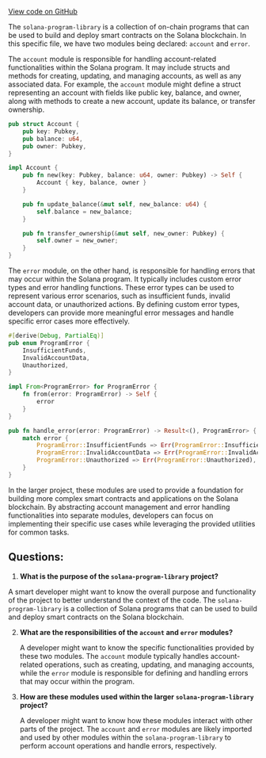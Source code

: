 [View code on GitHub](https://github.com/solana-labs/solana-program-library/governance/tools/src/lib.rs)

The `solana-program-library` is a collection of on-chain programs that can be used to build and deploy smart contracts on the Solana blockchain. In this specific file, we have two modules being declared: `account` and `error`.

The `account` module is responsible for handling account-related functionalities within the Solana program. It may include structs and methods for creating, updating, and managing accounts, as well as any associated data. For example, the `account` module might define a struct representing an account with fields like public key, balance, and owner, along with methods to create a new account, update its balance, or transfer ownership.

```rust
pub struct Account {
    pub key: Pubkey,
    pub balance: u64,
    pub owner: Pubkey,
}

impl Account {
    pub fn new(key: Pubkey, balance: u64, owner: Pubkey) -> Self {
        Account { key, balance, owner }
    }

    pub fn update_balance(&mut self, new_balance: u64) {
        self.balance = new_balance;
    }

    pub fn transfer_ownership(&mut self, new_owner: Pubkey) {
        self.owner = new_owner;
    }
}
```

The `error` module, on the other hand, is responsible for handling errors that may occur within the Solana program. It typically includes custom error types and error handling functions. These error types can be used to represent various error scenarios, such as insufficient funds, invalid account data, or unauthorized actions. By defining custom error types, developers can provide more meaningful error messages and handle specific error cases more effectively.

```rust
#[derive(Debug, PartialEq)]
pub enum ProgramError {
    InsufficientFunds,
    InvalidAccountData,
    Unauthorized,
}

impl From<ProgramError> for ProgramError {
    fn from(error: ProgramError) -> Self {
        error
    }
}

pub fn handle_error(error: ProgramError) -> Result<(), ProgramError> {
    match error {
        ProgramError::InsufficientFunds => Err(ProgramError::InsufficientFunds),
        ProgramError::InvalidAccountData => Err(ProgramError::InvalidAccountData),
        ProgramError::Unauthorized => Err(ProgramError::Unauthorized),
    }
}
```

In the larger project, these modules are used to provide a foundation for building more complex smart contracts and applications on the Solana blockchain. By abstracting account management and error handling functionalities into separate modules, developers can focus on implementing their specific use cases while leveraging the provided utilities for common tasks.
## Questions: 
 1. **What is the purpose of the `solana-program-library` project?**

   A smart developer might want to know the overall purpose and functionality of the project to better understand the context of the code. The `solana-program-library` is a collection of Solana programs that can be used to build and deploy smart contracts on the Solana blockchain.

2. **What are the responsibilities of the `account` and `error` modules?**

   A developer might want to know the specific functionalities provided by these two modules. The `account` module typically handles account-related operations, such as creating, updating, and managing accounts, while the `error` module is responsible for defining and handling errors that may occur within the program.

3. **How are these modules used within the larger `solana-program-library` project?**

   A developer might want to know how these modules interact with other parts of the project. The `account` and `error` modules are likely imported and used by other modules within the `solana-program-library` to perform account operations and handle errors, respectively.